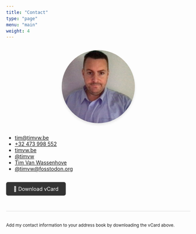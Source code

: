 ```yaml
---
title: "Contact"
type: "page"
menu: "main"
weight: 4
---
```


<div style="text-align: center; margin: 2em 0;">
    <img src="/images/tim-avatar.png" alt="Tim Van Wassenhove" style="width: 200px; height: 200px; border-radius: 50%; box-shadow: 0 4px 6px rgba(0,0,0,0.1);">
</div>

- <i data-feather="mail"></i> [tim@timvw.be](mailto:tim@timvw.be)
- <i data-feather="phone"></i> [+32 473 998 552](tel:+32473998552)
- <i data-feather="globe"></i> [timvw.be](https://timvw.be/)
- <i data-feather="github"></i> [@timvw](https://github.com/timvw)
- <i data-feather="linkedin"></i> [Tim Van Wassenhove](https://www.linkedin.com/in/timvanwassenhove)
- <i data-feather="at-sign"></i> [@timvw@fosstodon.org](https://fosstodon.org/@timvw)

<div style="margin: 2em 0;">
    <a href="/tim-van-wassenhove.vcf" download style="display: inline-block; padding: 10px 20px; background-color: #333; color: white; text-decoration: none; border-radius: 5px; transition: background-color 0.3s;">
        📇 Download vCard
    </a>
</div>

<div style="margin-top: 3em; padding-top: 2em; border-top: 1px solid #ddd;">
    <small>Add my contact information to your address book by downloading the vCard above.</small>
</div>

<script>
  feather.replace()
</script>